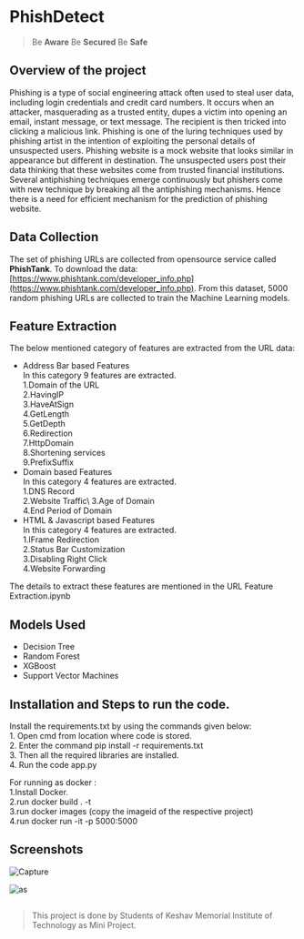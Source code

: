 # PhishDetect
> Be **Aware** Be **Secured** Be **Safe**

## Overview of the project
Phishing is a type of social engineering attack often used to steal user data, including login credentials and credit card numbers. It occurs when an attacker, masquerading as a trusted entity, dupes a victim into opening an email, instant message, or text message. The recipient is then tricked into clicking a malicious link.
Phishing is one of the luring techniques used by phishing artist in the intention of exploiting the personal details of unsuspected users. Phishing website is a mock website that looks similar in appearance but different in destination. The unsuspected users post their data thinking that these websites come from trusted financial institutions. Several antiphishing techniques emerge continuously but phishers come with new technique by breaking all the antiphishing mechanisms. Hence there is a need for efficient mechanism for the prediction of phishing website.

## Data Collection

The set of phishing URLs are collected from opensource service called  **PhishTank**. To download the data:  [https://www.phishtank.com/developer_info.php](https://www.phishtank.com/developer_info.php). From this dataset, 5000 random phishing URLs are collected to train the Machine Learning models.

## Feature Extraction
The below mentioned category of features are extracted from the URL data:

* Address Bar based Features\
          In this category 9 features are extracted.\
          1.Domain of the URL\
          2.HavingIP\
          3.HaveAtSign\
          4.GetLength\
          5.GetDepth\
          6.Redirection\
          7.HttpDomain\
          8.Shortening services\
          9.PrefixSuffix
* Domain based Features\
          In this category 4 features are extracted.\
          1.DNS Record\
          2.Website Traffic\ 
          3.Age of Domain\
          4.End Period of Domain
* HTML & Javascript based Features\
          In this category 4 features are extracted.\
          1.IFrame Redirection\
          2.Status Bar Customization\
          3.Disabling Right Click\
          4.Website Forwarding

The details to extract these features are mentioned in the URL Feature Extraction.ipynb

## Models Used

* Decision Tree
* Random Forest
* XGBoost
* Support Vector Machines

## Installation and Steps to run the code.

Install the requirements.txt by using the commands given below:\
    1. Open cmd from location where code is stored.\
    2. Enter the command pip install -r requirements.txt\
    3. Then all the required libraries are installed.\
    4. Run the code app.py
    
For running as docker :\
    1.Install Docker.\
    2.run docker build . -t <name for image>\
    3.run docker images (copy the imageid of the respective project)\
    4.run docker run -it -p 5000:5000 <image id>
          
## Screenshots

![Capture](https://user-images.githubusercontent.com/53186985/155356710-8b0c32ab-aa66-409e-a308-6b6b85f11c76.PNG)

![as](https://user-images.githubusercontent.com/53186985/155380184-9d1f84b5-a1b2-4099-a37a-9a7f5137210a.PNG)

## 

> This project is done by Students of Keshav Memorial Institute of Technology as Mini Project.

